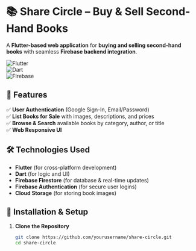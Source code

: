 # 📚 Share Circle – Buy & Sell Second-Hand Books  

A **Flutter-based web application** for **buying and selling second-hand books** with seamless **Firebase backend integration**.  

![Flutter](https://img.shields.io/badge/Flutter-Framework-blue)  
![Dart](https://img.shields.io/badge/Dart-Language-blue)  
![Firebase](https://img.shields.io/badge/Firebase-Backend-orange)  

## 🚀 Features  
✅ **User Authentication** (Google Sign-In, Email/Password)  
✅ **List Books for Sale** with images, descriptions, and prices  
✅ **Browse & Search** available books by category, author, or title  
✅ **Web Responsive UI**  

## 🛠️ Technologies Used  
- **Flutter** (for cross-platform development)  
- **Dart** (for logic and UI)  
- **Firebase Firestore** (for database & real-time updates)  
- **Firebase Authentication** (for secure user logins)  
- **Cloud Storage** (for storing book images)  

## 📌 Installation & Setup  
1. **Clone the Repository**  
   ```bash
   git clone https://github.com/yourusername/share-circle.git
   cd share-circle
